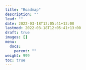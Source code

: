 ```yaml
---
title: "Roadmap"
description: ""
lead: ""
date: 2022-03-18T12:05:41+13:00
lastmod: 2022-03-18T12:05:41+13:00
draft: true
images: []
menu:
  docs:
    parent: ""
weight: 999
toc: true
---
```

